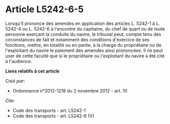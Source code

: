 # Article L5242-6-5

Lorsqu'il prononce des amendes en application des articles L. 5242-1 à L. 5242-4 ou L. 5242-6 à l'encontre du capitaine, du
chef de quart ou de toute personne exerçant la conduite du navire, le tribunal peut, compte tenu des circonstances de fait et
notamment des conditions d'exercice de ses fonctions, mettre, en totalité ou en partie, à la charge du propriétaire ou de
l'exploitant du navire le paiement des amendes ainsi prononcées. Il ne peut user de cette faculté que si le propriétaire ou
l'exploitant du navire a été cité à l'audience.

**Liens relatifs à cet article**

_Créé par_:

  - Ordonnance n°2012-1218 du 2 novembre 2012 - art. 10

_Cite_:

  - Code des transports - art. L5242-1
  - Code des transports - art. L5242-6 (V)
